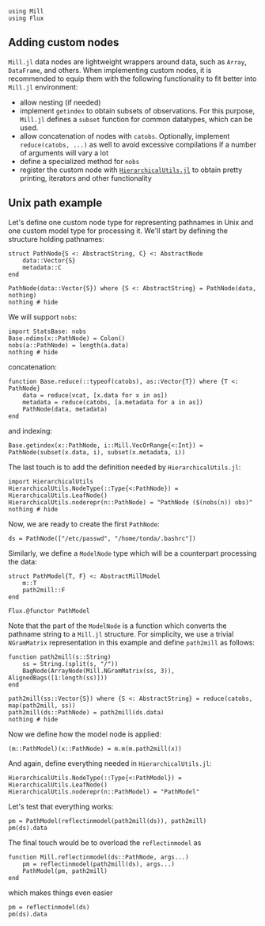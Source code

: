 ```@setup mill
using Mill
using Flux
```

## Adding custom nodes

`Mill.jl` data nodes are lightweight wrappers around data, such as `Array`, `DataFrame`, and others. When implementing custom nodes, it is recommended to equip them with the following functionality to fit better into `Mill.jl` environment:

* allow nesting (if needed)
* implement `getindex` to obtain subsets of observations. For this purpose, `Mill.jl` defines a `subset` function for common datatypes, which can be used.
* allow concatenation of nodes with `catobs`. Optionally, implement `reduce(catobs, ...)` as well to avoid excessive compilations if a number of arguments will vary a lot
* define a specialized method for `nobs`
* register the custom node with [`HierarchicalUtils.jl`](@ref) to obtain pretty printing, iterators and other functionality

## Unix path example

Let's define one custom node type for representing pathnames in Unix and one custom model type for processing it. We'll start by defining the structure holding pathnames:

```@example mill
struct PathNode{S <: AbstractString, C} <: AbstractNode
    data::Vector{S}
    metadata::C
end

PathNode(data::Vector{S}) where {S <: AbstractString} = PathNode(data, nothing)
nothing # hide
```

We will support `nobs`:

```@example mill
import StatsBase: nobs
Base.ndims(x::PathNode) = Colon()
nobs(a::PathNode) = length(a.data)
nothing # hide
```

concatenation:

```@example mill
function Base.reduce(::typeof(catobs), as::Vector{T}) where {T <: PathNode}
    data = reduce(vcat, [x.data for x in as])
    metadata = reduce(catobs, [a.metadata for a in as])
    PathNode(data, metadata)
end
```

and indexing:

```@example mill
Base.getindex(x::PathNode, i::Mill.VecOrRange{<:Int}) = PathNode(subset(x.data, i), subset(x.metadata, i))
```

The last touch is to add the definition needed by `HierarchicalUtils.jl`:

```@example mill
import HierarchicalUtils
HierarchicalUtils.NodeType(::Type{<:PathNode}) = HierarchicalUtils.LeafNode()
HierarchicalUtils.noderepr(n::PathNode) = "PathNode ($(nobs(n)) obs)"
nothing # hide
```

Now, we are ready to create the first `PathNode`:

```@repl mill
ds = PathNode(["/etc/passwd", "/home/tonda/.bashrc"])
```

Similarly, we define a `ModelNode` type which will be a counterpart processing the data:

```@example mill
struct PathModel{T, F} <: AbstractMillModel
    m::T
    path2mill::F
end

Flux.@functor PathModel
```

Note that the part of the `ModelNode` is a function which converts the pathname string to a `Mill.jl` structure. For simplicity, we use a trivial `NGramMatrix` representation in this example and define `path2mill` as follows:

```@example mill
function path2mill(s::String)
    ss = String.(split(s, "/"))
    BagNode(ArrayNode(Mill.NGramMatrix(ss, 3)), AlignedBags([1:length(ss)]))
end

path2mill(ss::Vector{S}) where {S <: AbstractString} = reduce(catobs, map(path2mill, ss))
path2mill(ds::PathNode) = path2mill(ds.data)
nothing # hide
```

Now we define how the model node is applied:

```@example mill
(m::PathModel)(x::PathNode) = m.m(m.path2mill(x))
```

And again, define everything needed in `HierarchicalUtils.jl`:

```@example mill
HierarchicalUtils.NodeType(::Type{<:PathModel}) = HierarchicalUtils.LeafNode()
HierarchicalUtils.noderepr(n::PathModel) = "PathModel"
```

Let's test that everything works:

```@repl mill
pm = PathModel(reflectinmodel(path2mill(ds)), path2mill)
pm(ds).data
```

The final touch would be to overload the `reflectinmodel` as

```@example mill
function Mill.reflectinmodel(ds::PathNode, args...)
    pm = reflectinmodel(path2mill(ds), args...)
    PathModel(pm, path2mill)
end
```

which makes things even easier

```@repl mill
pm = reflectinmodel(ds)
pm(ds).data
```

